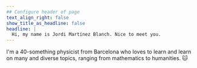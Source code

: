 ```yaml
---
## Configure header of page
text_align_right: false
show_title_as_headline: false
headline: |
  Hi, my name is Jordi Martínez Blanch. Nice to meet you.
---
```


<!-- this is a subheadline -->
I'm a 40-something physicist from Barcelona who loves to learn and learn on many and diverse topics, ranging from mathematics to humanities. :cat:
